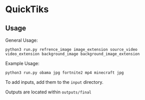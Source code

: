 # QuickTiks


## Usage

General Usage:

```
python3 run.py refrence_image image_extension source_video video_extension background_image background_image_extension
```

Example Usage:

```
python3 run.py obama jpg fortnite2 mp4 minecraft jpg
```

To add inputs, add them to the `input` directory.

Outputs are located within `outputs/final`
